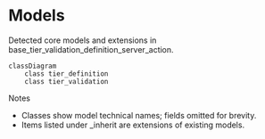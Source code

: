 # Models

Detected core models and extensions in base_tier_validation_definition_server_action.

```mermaid
classDiagram
    class tier_definition
    class tier_validation
```

Notes
- Classes show model technical names; fields omitted for brevity.
- Items listed under _inherit are extensions of existing models.
